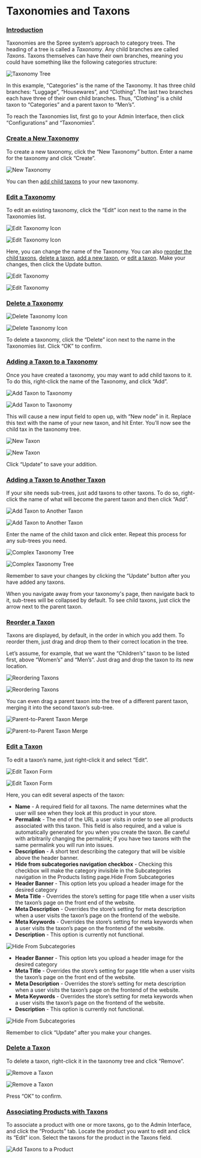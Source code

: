 # Taxonomies and Taxons

### [Introduction](taxonomies-and-taxons.md#introduction) <a id="introduction"></a>

Taxonomies are the Spree system’s approach to category trees. The heading of a tree is called a _Taxonomy_. Any child branches are called _Taxons_. Taxons themselves can have their own branches, meaning you could have something like the following categories structure:

![Taxonomy Tree](../.gitbook/assets/image%20%2881%29.png)

In this example, “Categories” is the name of the Taxonomy. It has three child branches: “Luggage”, “Housewares”, and “Clothing”. The last two branches each have three of their own child branches. Thus, “Clothing” is a child taxon to “Categories” and a parent taxon to “Men’s”.

To reach the Taxonomies list, first go to your Admin Interface, then click “Configurations” and “Taxonomies”.

### [Create a New Taxonomy](taxonomies-and-taxons.md#create-a-new-taxonomy) <a id="create-a-new-taxonomy"></a>

To create a new taxonomy, click the “New Taxonomy” button. Enter a name for the taxonomy and click “Create”.

![New Taxonomy](../.gitbook/assets/image%20%28118%29.png)

You can then [add child taxons](taxonomies-and-taxons.md#adding-a-taxon-to-a-taxonomy) to your new taxonomy.

### [Edit a Taxonomy](taxonomies-and-taxons.md#edit-a-taxonomy) <a id="edit-a-taxonomy"></a>

To edit an existing taxonomy, click the “Edit” icon next to the name in the Taxonomies list.

![Edit Taxonomy Icon](../.gitbook/assets/image%20%28112%29.png)

![Edit Taxonomy Icon](https://guides.spreecommerce.org/static/9cb03ea7b950c1e1e65692cc64ef86ce/e24e8/edit_taxonomy_icon.jpg)

Here, you can change the name of the Taxonomy. You can also [reorder the child taxons](taxonomies-and-taxons.md#reorder-a-taxon), [delete a taxon](taxonomies-and-taxons.md#delete-a-taxon), [add a new taxon](taxonomies-and-taxons.md#adding-a-taxon-to-a-taxonomy), or [edit a taxon](taxonomies-and-taxons.md#edit-a-taxon). Make your changes, then click the Update button.

![Edit Taxonomy](../.gitbook/assets/image%20%28109%29.png)

![Edit Taxonomy](https://guides.spreecommerce.org/static/7e812849c6e36548be7a24fd40845a9c/33bac/edit_taxonomy.jpg)

### [Delete a Taxonomy](taxonomies-and-taxons.md#delete-a-taxonomy) <a id="delete-a-taxonomy"></a>

![Delete Taxonomy Icon](../.gitbook/assets/image%20%28117%29.png)

![Delete Taxonomy Icon](https://guides.spreecommerce.org/static/bb2f9a0b92aeb6ad84c96d91b78091fa/e24e8/delete_taxonomy_icon.jpg)

To delete a taxonomy, click the “Delete” icon next to the name in the Taxonomies list. Click “OK” to confirm.

### [Adding a Taxon to a Taxonomy](taxonomies-and-taxons.md#adding-a-taxon-to-a-taxonomy) <a id="adding-a-taxon-to-a-taxonomy"></a>

Once you have created a taxonomy, you may want to add child taxons to it. To do this, right-click the name of the Taxonomy, and click “Add”.

![Add Taxon to Taxonomy](../.gitbook/assets/image%20%28119%29.png)

![Add Taxon to Taxonomy](https://guides.spreecommerce.org/static/2da0c21126242316ab424d4235fcc47b/ea4c8/add_taxon_to_taxonomy.jpg)

This will cause a new input field to open up, with “New node” in it. Replace this text with the name of your new taxon, and hit Enter. You’ll now see the child tax in the taxonomy tree.

![New Taxon](../.gitbook/assets/image%20%28121%29.png)

![New Taxon](https://guides.spreecommerce.org/static/218ca6d55e9da5924a9473d38f047a9a/e53e1/new_taxon.jpg)

Click “Update” to save your addition.

### [Adding a Taxon to Another Taxon](taxonomies-and-taxons.md#adding-a-taxon-to-another-taxon) <a id="adding-a-taxon-to-another-taxon"></a>

If your site needs sub-trees, just add taxons to other taxons. To do so, right-click the name of what will become the parent taxon and then click “Add”.

![Add Taxon to Another Taxon](../.gitbook/assets/image%20%28115%29.png)

![Add Taxon to Another Taxon](https://guides.spreecommerce.org/static/56f86d0c2b1553f34445b6b80907364d/50fad/add_taxon_to_taxon.jpg)

Enter the name of the child taxon and click enter. Repeat this process for any sub-trees you need.

![Complex Taxonomy Tree](../.gitbook/assets/image%20%28120%29.png)

![Complex Taxonomy Tree](https://guides.spreecommerce.org/static/112bb731a3351045dc2fb852027096ca/fb2e4/complex_taxonomy_tree.jpg)

Remember to save your changes by clicking the “Update” button after you have added any taxons.

When you navigate away from your taxonomy's page, then navigate back to it, sub-trees will be collapsed by default. To see child taxons, just click the arrow next to the parent taxon.

### [Reorder a Taxon](taxonomies-and-taxons.md#reorder-a-taxon) <a id="reorder-a-taxon"></a>

Taxons are displayed, by default, in the order in which you add them. To reorder them, just drag and drop them to their correct location in the tree.

Let’s assume, for example, that we want the “Children’s” taxon to be listed first, above “Women’s” and “Men’s”. Just drag and drop the taxon to its new location.

![Reordering Taxons](../.gitbook/assets/image%20%28122%29.png)

![Reordering Taxons](https://guides.spreecommerce.org/static/9e55789f93b675d6f1aef37ace61ad9f/94796/reorder_taxons.jpg)

You can even drag a parent taxon into the tree of a different parent taxon, merging it into the second taxon’s sub-tree.

![Parent-to-Parent Taxon Merge](../.gitbook/assets/image%20%28108%29.png)

![Parent-to-Parent Taxon Merge](https://guides.spreecommerce.org/static/d1543035f6712a8424bd3755b825b88b/3bbd9/parent_into_parent_taxon_merge.jpg)

### [Edit a Taxon](taxonomies-and-taxons.md#edit-a-taxon) <a id="edit-a-taxon"></a>

To edit a taxon’s name, just right-click it and select “Edit”.



![Edit Taxon Form](../.gitbook/assets/image%20%28113%29.png)

![Edit Taxon Form](https://guides.spreecommerce.org/static/fbfdb052f8ad12e78aa7f7315dfa4653/03ffe/edit_taxon.jpg)

Here, you can edit several aspects of the taxon:

* **Name** - A required field for all taxons. The name determines what the user will see when they look at this product in your store.
* **Permalink** - The end of the URL a user visits in order to see all products associated with this taxon. This field is also required, and a value is automatically generated for you when you create the taxon. Be careful with arbitrarily changing the permalink; if you have two taxons with the same permalink you will run into issues.
* **Description** - A short text describing the category that will be visible above the header banner.
* **Hide from subcategories navigation checkbox** - Checking this checkbox will make the category invisible in the Subcategories navigation in the Products listing page.Hide From Subcategories
* **Header Banner** - This option lets you upload a header image for the desired category
* **Meta Title** - Overrides the store’s setting for page title when a user visits the taxon’s page on the front end of the website.
* **Meta Description** - Overrides the store’s setting for meta description when a user visits the taxon’s page on the frontend of the website.
* **Meta Keywords** - Overrides the store’s setting for meta keywords when a user visits the taxon’s page on the frontend of the website.
* **Description** - This option is currently not functional.

![Hide From Subcategories](../.gitbook/assets/image%20%28110%29.png)

* **Header Banner** - This option lets you upload a header image for the desired category
* **Meta Title** - Overrides the store’s setting for page title when a user visits the taxon’s page on the front end of the website.
* **Meta Description** - Overrides the store’s setting for meta description when a user visits the taxon’s page on the frontend of the website.
* **Meta Keywords** - Overrides the store’s setting for meta keywords when a user visits the taxon’s page on the frontend of the website.
* **Description** - This option is currently not functional.

![Hide From Subcategories](https://guides.spreecommerce.org/static/ef9cb1706bbc2c1aef504e69dccdf1e3/03ffe/hide_from_subcategories.jpg)

Remember to click “Update” after you make your changes.

### [Delete a Taxon](taxonomies-and-taxons.md#delete-a-taxon) <a id="delete-a-taxon"></a>

To delete a taxon, right-click it in the taxonomy tree and click “Remove”.

![Remove a Taxon](https://guides.spreecommerce.org/static/c10fe86e984085517bb383f4789439c7/b10e1/remove_taxon.jpg)

![Remove a Taxon](../.gitbook/assets/image%20%28111%29.png)

Press “OK” to confirm.

### [Associating Products with Taxons](taxonomies-and-taxons.md#associating-products-with-taxons) <a id="associating-products-with-taxons"></a>

To associate a product with one or more taxons, go to the Admin Interface, and click the “Products” tab. Locate the product you want to edit and click its “Edit” icon. Select the taxons for the product in the Taxons field.

![Add Taxons to a Product](https://guides.spreecommerce.org/static/5fe199e6b4e26d94a2d86eb479bb30c9/f8495/add_taxons_to_product.jpg)

